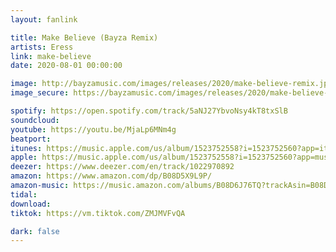 ```yaml
---
layout: fanlink

title: Make Believe (Bayza Remix)
artists: Eress
link: make-believe
date: 2020-08-01 00:00:00

image: http://bayzamusic.com/images/releases/2020/make-believe-remix.jpg
image_secure: https://bayzamusic.com/images/releases/2020/make-believe-remix.jpg

spotify: https://open.spotify.com/track/5aNJ27YbvoNsy4kT8txSlB
soundcloud: 
youtube: https://youtu.be/MjaLp6MNm4g
beatport: 
itunes: https://music.apple.com/us/album/1523752558?i=1523752560?app=itunes&ls=1
apple: https://music.apple.com/us/album/1523752558?i=1523752560?app=music&ls=1
deezer: https://www.deezer.com/en/track/1022970892
amazon: https://www.amazon.com/dp/B08D5X9L9P/
amazon-music: https://music.amazon.com/albums/B08D6J76TQ?trackAsin=B08D5X9L9P
tidal: 
download: 
tiktok: https://vm.tiktok.com/ZMJMVFvQA

dark: false
---
```

